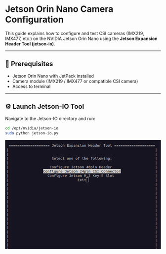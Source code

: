 # Jetson Orin Nano Camera Configuration

This guide explains how to configure and test CSI cameras (IMX219, IMX477, etc.) on the NVIDIA Jetson Orin Nano using the **Jetson Expansion Header Tool (jetson-io)**.

---

## 📌 Prerequisites
- Jetson Orin Nano with JetPack installed
- Camera module (IMX219 / IMX477 or compatible CSI camera)
- Access to terminal

---

## ⚙️ Launch Jetson-IO Tool
Navigate to the Jetson-IO directory and run:

```bash
cd /opt/nvidia/jetson-io
sudo python jetson-io.py
```
![Jetson IO Main Menu](images/image1.png)
